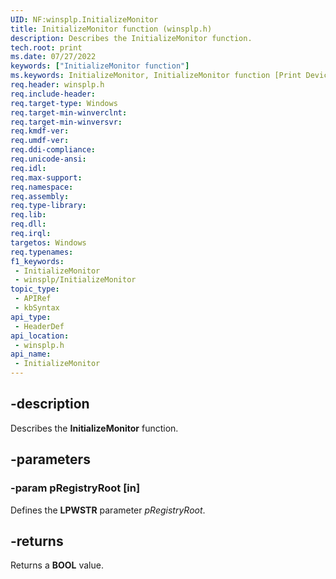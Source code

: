 ```yaml
---
UID: NF:winsplp.InitializeMonitor
title: InitializeMonitor function (winsplp.h)
description: Describes the InitializeMonitor function.
tech.root: print
ms.date: 07/27/2022
keywords: ["InitializeMonitor function"]
ms.keywords: InitializeMonitor, InitializeMonitor function [Print Devices], print.initializemonitor, spoolfnc_21afb8f9-70e1-478e-9ad0-cec810216b50.xml, winsplp/InitializeMonitor
req.header: winsplp.h
req.include-header: 
req.target-type: Windows
req.target-min-winverclnt: 
req.target-min-winversvr: 
req.kmdf-ver: 
req.umdf-ver: 
req.ddi-compliance: 
req.unicode-ansi: 
req.idl: 
req.max-support: 
req.namespace: 
req.assembly: 
req.type-library: 
req.lib: 
req.dll: 
req.irql: 
targetos: Windows
req.typenames: 
f1_keywords:
 - InitializeMonitor
 - winsplp/InitializeMonitor
topic_type:
 - APIRef
 - kbSyntax
api_type:
 - HeaderDef
api_location:
 - winsplp.h
api_name:
 - InitializeMonitor
---
```


## -description

Describes the **InitializeMonitor** function.

## -parameters

### -param pRegistryRoot [in]

Defines the **LPWSTR** parameter *pRegistryRoot*.

## -returns

Returns a **BOOL** value.
